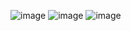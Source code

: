 ![image](https://github.com/user-attachments/assets/bf3a86ce-2e86-4af4-89a0-7eae001d2000)
![image](https://github.com/user-attachments/assets/135bfd5d-3cae-4193-af04-92c5cd0aba50)
![image](https://github.com/user-attachments/assets/05703430-6773-4295-8d03-10866d1ab64c)
